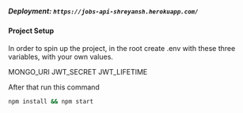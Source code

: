 ##### Deployment: ```https://jobs-api-shreyansh.herokuapp.com/```
#### Project Setup

In order to spin up the project, in the root create .env with these three variables, with your own values.

MONGO_URI
JWT_SECRET
JWT_LIFETIME

After that run this command

```bash
npm install && npm start
